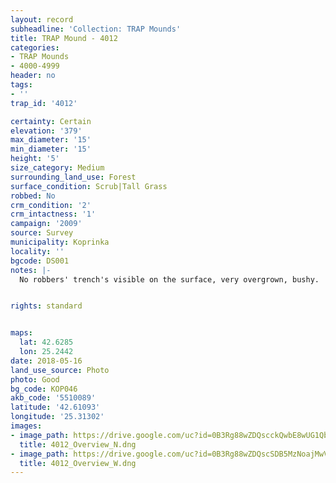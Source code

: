 ```yaml
---
layout: record
subheadline: 'Collection: TRAP Mounds'
title: TRAP Mound - 4012
categories:
- TRAP Mounds
- 4000-4999
header: no
tags:
- ''
trap_id: '4012'

certainty: Certain
elevation: '379'
max_diameter: '15'
min_diameter: '15'
height: '5'
size_category: Medium
surrounding_land_use: Forest
surface_condition: Scrub|Tall Grass
robbed: No
crm_condition: '2'
crm_intactness: '1'
campaign: '2009'
source: Survey
municipality: Koprinka
locality: ''
bgcode: DS001
notes: |-
  No robbers' trench's visible on the surface, very overgrown, bushy.


rights: standard


maps:
  lat: 42.6285
  lon: 25.2442
date: 2018-05-16
land_use_source: Photo
photo: Good
bg_code: КОР046
akb_code: '5510089'
latitude: '42.61093'
longitude: '25.31302'
images:
- image_path: https://drive.google.com/uc?id=0B3Rg88wZDQscckQwbE8wUG1QbVk
  title: 4012_Overview_N.dng
- image_path: https://drive.google.com/uc?id=0B3Rg88wZDQscSDB5MzNoajMwVGs
  title: 4012_Overview_W.dng
---
```

